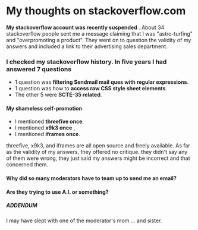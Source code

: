 # My thoughts on stackoverflow.com 

__My stackoverflow account was recently suspended__ .
About 34 stackoverflow people sent me a message claiming that I was "astro-turfing" and "overpromoting a product". 
They went on to question the validity of my answers
and included a link to their advertising sales department. 

### I checked my stackoverflow history. In five years I had answered 7 questions  
* 1 question was __filtering Sendmail mail ques with regular expressions__.
* 1 question was how to __access raw CSS style sheet elements__. 
* The other 5 were __SCTE-35 related__.

#### My shameless self-promotion
* I mentioned __threefive once__. 
* I  mentioned __x9k3 once__ , 
* I mentioned __iframes once__. 

threefive, x9k3, and iframes are all open source and freely available.
As far as the validity of my answers, they offered no critique. 
they didn't say any of them were wrong, they just said my answers might be incorrect and that concerned them. 

#### Why did so many moderators have to team up to send me an email?

#### Are they trying to use A.I. or something?
















#####  ADDENDUM








I may have slept with one of the moderator's mom ... and sister.
